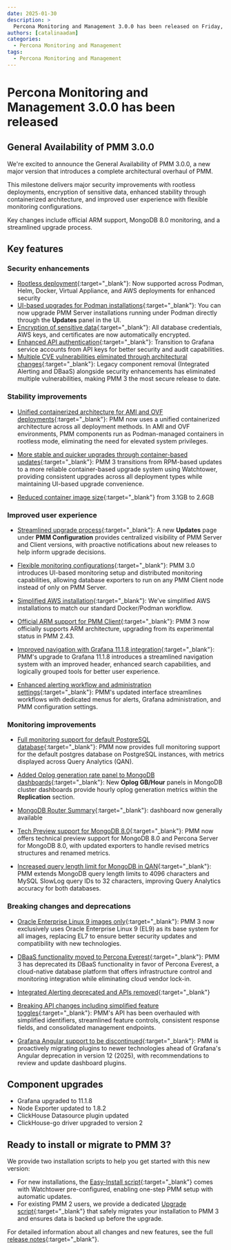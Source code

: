 ```yaml
---
date: 2025-01-30
description: >
  Percona Monitoring and Management 3.0.0 has been released on Friday, January 30, 2025.
authors: [catalinaadam]
categories:
  - Percona Monitoring and Management
tags:
  - Percona Monitoring and Management
---
```


# Percona Monitoring and Management 3.0.0 has been released

<!-- more -->


## General Availability of PMM 3.0.0

We're excited to announce the General Availability of PMM 3.0.0, a new major version that introduces a complete architectural overhaul of PMM. 

This milestone delivers major security improvements with rootless deployments, encryption of sensitive data, enhanced stability through containerized architecture, and improved user experience with flexible monitoring configurations. 

Key changes include official ARM support, MongoDB 8.0 monitoring, and a streamlined upgrade process.

## Key features

### Security enhancements
- [Rootless deployment](https://docs.percona.com/percona-monitoring-and-management/3/setting-up/index.html#set-up-pmm-server){:target="_blank"}: Now supported across Podman, Helm, Docker, Virtual Appliance, and AWS deployments for enhanced security
- [UI-based upgrades for Podman installations](https://docs.percona.com/percona-monitoring-and-management/3/install-pmm/install-pmm-server/baremetal/podman/index.html){:target="_blank"}: You can now upgrade PMM Server installations running under Podman directly through the **Updates** panel in the UI.
- [Encryption of sensitive data](https://docs.percona.com/percona-monitoring-and-management/3/pmm-admin/security/data_encryption.html){:target="_blank"}: All database credentials, AWS keys, and certificates are now automatically encrypted.
- [Enhanced API authentication](https://docs.percona.com/percona-monitoring-and-management/3/api/authentication.html){:target="_blank"}: Transition to Grafana service accounts from API keys for better security and audit capabilities. 
- [Multiple CVE vulnerabilities eliminated through architectural changes](https://docs.percona.com/percona-monitoring-and-management/3/release-notes/3.0.0.html#cves-eliminated-through-architectural-changes){:target="_blank"}: Legacy component removal (Integrated Alerting and DBaaS) alongside security enhancements has eliminated multiple vulnerabilities, making PMM 3 the most secure release to date.

### Stability improvements
- [Unified containerized architecture for AMI and OVF deployments](https://docs.percona.com/percona-monitoring-and-management/3/release-notes/3.0.0.html#containerized-pmm-architecture-for-ami-and-ovf-deployments){:target="_blank"}: PMM now uses a unified containerized architecture across all deployment methods. In AMI and OVF environments, PMM components run as Podman-managed containers in rootless mode, eliminating the need for elevated system privileges.

- [More stable and quicker upgrades through container-based updates](https://docs.percona.com/percona-monitoring-and-management/3/release-notes/3.0.0.html#more-stable-and-quicker-upgrades){:target="_blank"}: PMM 3 transitions from RPM-based updates to a more reliable container-based upgrade system using Watchtower, providing consistent upgrades across all deployment types while maintaining UI-based upgrade convenience. 
- [Reduced container image size](https://docs.percona.com/percona-monitoring-and-management/3/release-notes/3.0.0.html#reduced-pmm-container-image-size){:target="_blank"} from 3.1GB to 2.6GB

### Improved user experience
- [Streamlined upgrade process](https://docs.percona.com/percona-monitoring-and-management/3/release-notes/3.0.0.html#new-upgrade-ui){:target="_blank"}: A new **Updates** page under **PMM Configuration** provides centralized visibility of PMM Server and Client versions, with proactive notifications about new releases to help inform upgrade decisions.  

- [Flexible monitoring configurations](https://docs.percona.com/percona-monitoring-and-management/3/install-pmm/install-pmm-client/index.html#connect-services){:target="_blank"}: PMM 3.0 introduces UI-based monitoring setup and distributed monitoring capabilities, allowing database exporters to run on any PMM Client node instead of only on PMM Server.
- [Simplified AWS installation](https://docs.percona.com/percona-monitoring-and-management/3/install-pmm/install-pmm-server/aws/aws.html){:target="_blank"}: We’ve simplified AWS installations to match our standard Docker/Podman workflow. 
- [Official ARM support for PMM Client](https://docs.percona.com/percona-monitoring-and-management/3/release-notes/3.0.0.html#official-arm-support-for-pmm-client){:target="_blank"}: PMM 3 now officially supports ARM architecture, upgrading from its experimental status in PMM 2.43.
- [Improved navigation with Grafana 11.1.8 integration](https://community.grafana.com/t/changelog-updates-in-grafana-11-1-8/134843){:target="_blank"}: PMM's upgrade to Grafana 11.1.8 introduces a streamlined navigation system with an improved header, enhanced search capabilities, and logically grouped tools for better user experience.
- [Enhanced alerting workflow and administration settings](https://docs.percona.com/percona-monitoring-and-management/3/release-notes/3.0.0.html#improved-alerting-workflow){:target="_blank"}: PMM's updated interface streamlines workflows with dedicated menus for alerts, Grafana administration, and PMM configuration settings.


### Monitoring improvements
- [Full monitoring support for default PostgreSQL database](https://docs.percona.com/percona-monitoring-and-management/3/release-notes/3.0.0.html#added-monitoring-support-for-default-postgresql-database){:target="_blank"}: PMM now provides full monitoring support for the default postgres database on PostgreSQL instances, with metrics displayed across Query Analytics (QAN).
- [Added Oplog generation rate panel to MongoDB dashboards](https://docs.percona.com/percona-monitoring-and-management/3/release-notes/3.0.0.html#added-oplog-generation-rate-panel-to-mongodb-dashboards){:target="_blank"}: New **Oplog GB/Hour** panels in MongoDB cluster dashboards provide hourly oplog generation metrics within the **Replication** section.

- [MongoDB Router Summary](https://docs.percona.com/percona-monitoring-and-management/3/reference/dashboards/dashboard-mongodb-router-summary.html){:target="_blank"}: dashboard now generally available
- [Tech Preview support for MongoDB 8.0](https://www.mongodb.com/docs/manual/release-notes/8.0/){:target="_blank"}: PMM now offers technical preview support for MongoDB 8.0 and Percona Server for MongoDB 8.0, with updated exporters to handle revised metrics structures and renamed metrics.
- [Increased query length limit for MongoDB in QAN](https://docs.percona.com/percona-monitoring-and-management/3/release-notes/3.0.0.html#increased-query-length-limit-for-mongodb-in-qan){:target="_blank"}: PMM extends MongoDB query length limits to 4096 characters and MySQL SlowLog query IDs to 32 characters, improving Query Analytics accuracy for both databases.

### Breaking changes and deprecations

- [Oracle Enterprise Linux 9 images only](https://docs.percona.com/percona-monitoring-and-management/3/release-notes/3.0.0.html#oracle-enterprise-linux-9-images-only){:target="_blank"}: PMM 3 now exclusively uses Oracle Enterprise Linux 9 (EL9) as its base system for all images, replacing EL7 to ensure better security updates and compatibility with new technologies.

- [DBaaS functionality moved to Percona Everest](https://www.percona.com/resources/percona-everest){:target="_blank"}: PMM 3 has deprecated its DBaaS functionality in favor of Percona Everest, a cloud-native database platform that offers infrastructure control and monitoring integration while eliminating cloud vendor lock-in.

- [Integrated Alerting deprecated and APIs removed](https://docs.percona.com/percona-monitoring-and-management/3/alert/index.html){:target="_blank"}
- [Breaking API changes including simplified feature toggles](https://docs.percona.com/percona-monitoring-and-management/3/release-notes/3.0.0.html#breaking-api-changes){:target="_blank"}: PMM's API has been overhauled with simplified identifiers, streamlined feature controls, consistent response fields, and consolidated management endpoints.

- [Grafana Angular support to be discontinued](https://docs.percona.com/percona-monitoring-and-management/3/release-notes/3.0.0.html#grafana-angular-support-discontinuation){:target="_blank"}: PMM is proactively migrating plugins to newer technologies ahead of Grafana's Angular deprecation in version 12 (2025), with recommendations to review and update dashboard plugins.


## Component upgrades
- Grafana upgraded to 11.1.8
- Node Exporter updated to 1.8.2
- ClickHouse Datasource plugin updated
- ClickHouse-go driver upgraded to version 2

## Ready to install or migrate to PMM 3?
We provide two installation scripts to help you get started with this new version:

- For new installations, the [Easy-Install script](https://docs.percona.com/percona-monitoring-and-management/3/quickstart/index.html){:target="_blank"} comes with Watchtower pre-configured, enabling one-step PMM setup with automatic updates.
- For existing PMM 2 users, we provide a dedicated [Upgrade script](https://docs.percona.com/percona-monitoring-and-management/3/pmm-upgrade/migrating_from_pmm_2.html#step-2-migrate-pmm-2-server-to-pmm-3){:target="_blank"} that safely migrates your installation to PMM 3 and ensures data is backed up before the upgrade.

For detailed information about all changes and new features, see  the full [release notes](https://docs.percona.com/percona-monitoring-and-management/3/release-notes/3.0.0.html){:target="_blank"}.